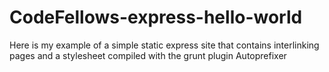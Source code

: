 CodeFellows-express-hello-world
===============================

Here is my example of a simple static express site that contains interlinking pages and a stylesheet compiled with the grunt plugin Autoprefixer
